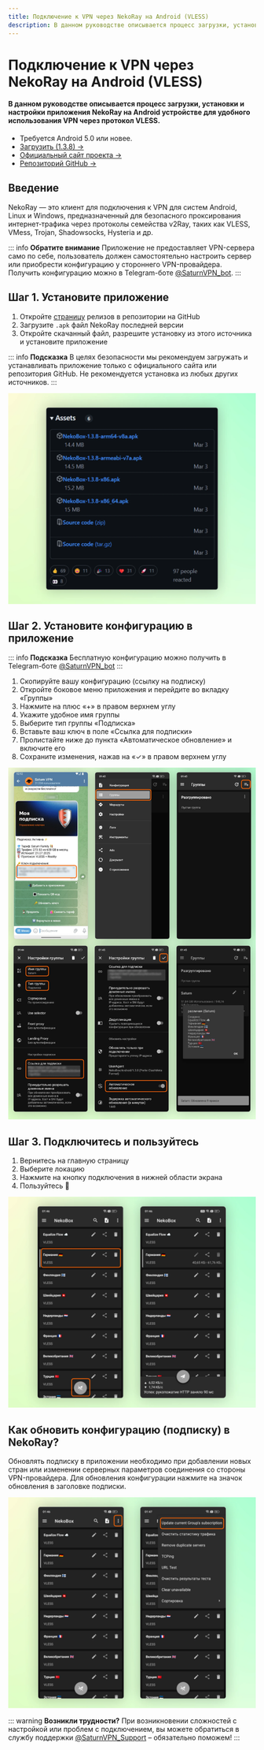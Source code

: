 ```yaml
---
title: Подключение к VPN через NekoRay на Android (VLESS)
description: В данном руководстве описывается процесс загрузки, установки и настройки приложения NekoRay на Android устройстве для удобного использования VPN через протокол VLESS.
---
```


# Подключение к VPN через NekoRay на Android (VLESS)

#### В данном руководстве описывается процесс загрузки, установки и настройки приложения NekoRay на Android устройстве для удобного использования VPN через протокол VLESS.

* Требуется Android 5.0 или новее.
* [Загрузить (1.3.8) →](https://github.com/MatsuriDayo/NekoBoxForAndroid/releases/download/1.3.8/NekoBox-1.3.8-arm64-v8a.apk)
* [Официальный сайт проекта →](https://en.nekoray.org/)
* [Репозиторий GitHub →](https://github.com/MatsuriDayo/NekoBoxForAndroid)

## Введение

NekoRay — это клиент для подключения к VPN для систем Android, Linux и Windows, предназначенный для безопасного проксирования интернет‑трафика через протоколы семейства v2Ray, таких как VLESS, VMess, Trojan, Shadowsocks, Hysteria и др.

::: info **Обратите внимание** 
Приложение не предоставляет VPN-сервера само по себе, пользователь должен самостоятельно настроить сервер или приобрести конфигурацию у стороннего VPN-провайдера. Получить конфигурацию можно в Telegram-боте [@SaturnVPN_bot](https://t.me/SaturnVPN_bot?start=docs).
:::

## Шаг 1. Установите приложение

1. Откройте [страницу](https://github.com/MatsuriDayo/NekoBoxForAndroid/releases) релизов в репозитории на GitHub
2. Загрузите `.apk` файл NekoRay последней версии
3. Откройте скачанный файл, разрешите установку из этого источника и установите приложение

::: info **Подсказка** 
В целях безопасности мы рекомендуем загружать и устанавливать приложение только c официального сайта или репозитория GitHub. Не рекомендуется установка из любых других источников.
:::

![Установка](/public/pages/android/nekoray/1.webp)

## Шаг 2. Установите конфигурацию в приложение

::: info **Подсказка** 
Бесплатную конфигурацию можно получить в Telegram-боте [@SaturnVPN_bot](https://t.me/SaturnVPN_bot?start=docs)
:::


1. Скопируйте вашу конфигурацию (ссылку на подписку)
2. Откройте боковое меню приложения и перейдите во вкладку «Группы»
3. Нажмите на плюс «+» в правом верхнем углу
4. Укажите удобное имя группы
5. Выберите тип группы «Подписка»
6. Вставьте ваш ключ в поле «Ссылка для подписки»
7. Пролистайте ниже до пункта «Автоматическое обновление» и включите его
8. Сохраните изменения, нажав на «✓» в правом верхнем углу

![Импорт конфигурации](/public/pages/android/nekoray/2.webp)

## Шаг 3. Подключитесь и пользуйтесь

1. Вернитесь на главную страницу
2. Выберите локацию
3. Нажмите на кнопку подключения в нижней области экрана
4. Пользуйтесь 🙂

![Подключение](/public/pages/android/nekoray/4.webp)

## Как обновить конфигурацию (подписку) в NekoRay?
Обновлять подписку в приложении необходимо при добавлении новых стран или изменении серверных параметров соединения со стороны VPN-провайдера. Для обновления конфигурации нажмите на значок обновления в заголовке подписки.

![Обновление подписки](/public/pages/android/nekoray/5.webp)

::: warning **Возникли трудности?** 
При возникновении сложностей с настройкой или проблем с подключением, вы можете обратиться в службу поддержки [@SaturnVPN_Support](https://t.me/SaturnVPN_Support) – обязательно поможем!
:::